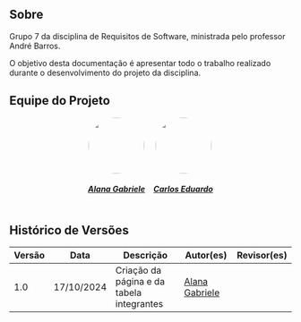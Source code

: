 ## Sobre

Grupo 7 da disciplina de Requisitos de Software, ministrada pelo professor André Barros.

O objetivo desta documentação é apresentar todo o trabalho realizado durante o desenvolvimento do projeto da disciplina.

## Equipe do Projeto

<center>

<div style="display: flex; flex-direction: row; gap: 15px; flex-wrap: wrap; justify-content: center;" >
    <div>
        <a href="https://github.com/alanagabriele">
                <img style="border-radius: 50%;"         src="https://github.com/alanagabriele.png" width="100px;"/>
                <h5 class="text-center">Alana Gabriele</h5>
        </a>
    </div>
    <div>
        <a href="https://github.com/dudupaz">
                <img style="border-radius: 50%;"         src="https://github.com/dudupaz.png" width="100px;"/>
                <h5 class="text-center">Carlos Eduardo</h5>
        </a>
    </div>
</div>
    
</center>

## Histórico de Versões

| Versão |    Data    | Descrição                                 | Autor(es)                                          | Revisor(es) |
| ------ | :--------: | ----------------------------------------- | -------------------------------------------------- | ----------- |
| 1.0    | 17/10/2024 | Criação da página e da tabela integrantes | [Alana Gabriele](https://github.com/alanagabriele) |             |
